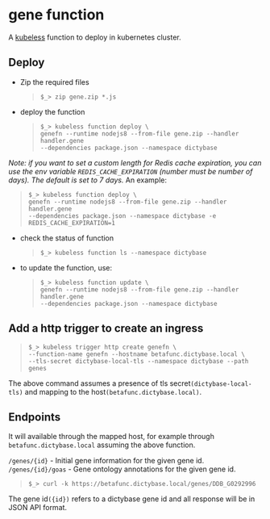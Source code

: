 # gene function

A [kubeless](https://kubeless.io) function to deploy in kubernetes cluster.

## Deploy

- Zip the required files

  > `$_> zip gene.zip *.js`

- deploy the function
  > `$_> kubeless function deploy \`  
  > `genefn --runtime nodejs8 --from-file gene.zip --handler handler.gene`  
  > `--dependencies package.json --namespace dictybase`

<em>Note: if you want to set a custom length for Redis cache expiration, you can use the env variable `REDIS_CACHE_EXPIRATION` (number must be number of days). The default is set to 7 days.</em> An example:

> `$_> kubeless function deploy \`  
> `genefn --runtime nodejs8 --from-file gene.zip --handler handler.gene`  
> `--dependencies package.json --namespace dictybase -e REDIS_CACHE_EXPIRATION=1`

- check the status of function

  > `$_> kubeless function ls --namespace dictybase`

- to update the function, use:
  > `$_> kubeless function update \`  
  > `genefn --runtime nodejs8 --from-file gene.zip --handler handler.gene`  
  > `--dependencies package.json --namespace dictybase`

## Add a http trigger to create an ingress

> `$_> kubeless trigger http create genefn \`  
> `--function-name genefn --hostname betafunc.dictybase.local \`  
> `--tls-secret dictybase-local-tls --namespace dictybase --path genes`

The above command assumes a presence of tls secret`(dictybase-local-tls)` and mapping
to the host`(betafunc.dictybase.local)`.

## Endpoints

It will available through the mapped host, for example through
`betafunc.dictybase.local` assuming the above function.

`/genes/{id}` - Initial gene information for the given gene id.  
`/genes/{id}/goas` - Gene ontology annotations for the given gene id.

> `$_> curl -k https://betafunc.dictybase.local/genes/DDB_G0292996`

The gene id`({id})` refers to a dictybase gene id and all response will be in
JSON API format.
